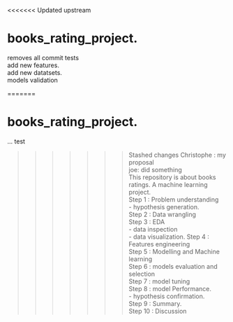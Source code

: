 <<<<<<< Updated upstream
# books_rating_project.
removes all commit tests  
add new features.  
add new datatsets.  
models validation  

=======
# books_rating_project. 
... test
>>>>>>> Stashed changes
Christophe : my proposal   
joe:  did something  
This repository is about books ratings.  A machine learning project.  
Step 1 : Problem understanding   
        - hypothesis generation.  
Step 2 : Data wrangling    
Step 3 : EDA   
       - data inspection   
       - data visualization. 
Step 4 : Features engineering   
Step 5 : Modelling and Machine learning   
Step 6 : models evaluation and selection   
Step 7 : model tuning   
Step 8 : model Performance.    
        - hypothesis confirmation.   
Step 9 : Summary.  
Step 10 : Discussion 
